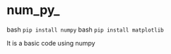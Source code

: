 # num_py_

bash ```pip install numpy```
bash ```pip install matplotlib```

It is a basic code using numpy
